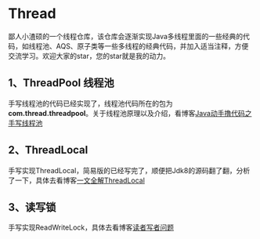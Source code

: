 # Thread

​		鄙人小渣硕的一个线程仓库，该仓库会逐渐实现Java多线程里面的一些经典的代码，如线程池、AQS、原子类等一些多线程的经典代码，并加入适当注释，方便交流学习。欢迎大家的star，您的star就是我的动力。

## 1、ThreadPool 线程池

​	手写线程池的代码已经实现了，线程池代码所在的包为**com.thread.threadpool**。关于线程池原理以及介绍，看博客[Java动手撸代码之手写线程池](https://blog.csdn.net/qq_34037358/article/details/113412745)

## 2、ThreadLocal

手写实现ThreadLocal，简易版的已经写完了，顺便把Jdk8的源码翻了翻，分析了一下，具体去看博客[一文全解ThreadLocal](https://blog.csdn.net/qq_34037358/article/details/113504875)

## 3、读写锁

手写实现ReadWriteLock，具体去看博客[读者写者问题](https://blog.csdn.net/qq_34037358/article/details/113696495)

